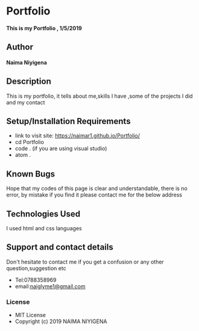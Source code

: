 # Portfolio
#### This is my Portfolio , 1/5/2019
## Author
#### **Naima Niyigena**
## Description
This is my portfolio, it tells about me,skills I have ,some of the projects I did and my contact
## Setup/Installation Requirements
* link to visit site: https://naimar1.github.io/Portfolio/
* cd Portfolio
* code . (if you are using visual studio)
* atom .
## Known Bugs
Hope that my codes of this page is clear and understandable,
there is no error, by mistake if you find it please contact me for the below address
## Technologies Used
I used html and css languages
## Support and contact details
Don't hesitate to contact me if you get a confusion or any other question,suggestion etc
* Tel:0788358969
* email:naiglyme1@gmail.com
### License
* MIT License
* Copyright (c) 2019 NAIMA NIYIGENA